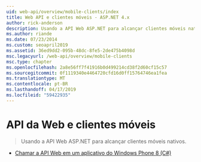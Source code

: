 ```yaml
---
uid: web-api/overview/mobile-clients/index
title: Web API e clientes móveis - ASP.NET 4.x
author: rick-anderson
description: Usando a API Web ASP.NET para alcançar clientes móveis nativos.
ms.author: riande
ms.date: 07/23/2014
ms.custom: seoapril2019
ms.assetid: 36ed9dd2-095b-48dc-8fe5-2de475b4098d
msc.legacyurl: /web-api/overview/mobile-clients
msc.type: chapter
ms.openlocfilehash: 2a8e56ff7f41916b0d499214cd38f2d60cf15c57
ms.sourcegitcommit: 0f1119340e4464720cfd16d0ff15764746ea1fea
ms.translationtype: MT
ms.contentlocale: pt-BR
ms.lasthandoff: 04/17/2019
ms.locfileid: "59422935"
---
```

# <a name="web-api-and-mobile-clients"></a>API da Web e clientes móveis

> Usando a API Web ASP.NET para alcançar clientes móveis nativos.


- [Chamar a API Web em um aplicativo do Windows Phone 8 (C#)](calling-web-api-from-a-windows-phone-8-application.md)
